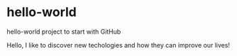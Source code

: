 # hello-world
hello-world project to start with GitHub

Hello, I like to discover new techologies and how they can improve our lives!

